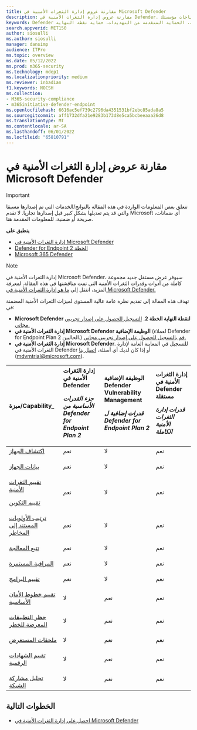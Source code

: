 ```yaml
---
title: مقارنة عروض إدارة الثغرات الأمنية في Microsoft Defender
description: مقارنة عروض إدارة الثغرات الأمنية في Defender. تعرف على الاختلافات بين الخطط وحدد الخطة التي تناسب احتياجات مؤسستك.
keywords: Defender لنقطة النهاية، الحماية المتقدمة من التهديدات، حماية نقطة النهاية
search.appverid: MET150
author: siosulli
ms.author: siosulli
manager: dansimp
audience: ITPro
ms.topic: overview
ms.date: 05/12/2022
ms.prod: m365-security
ms.technology: mdep1
ms.localizationpriority: medium
ms.reviewer: inbadian
f1.keywords: NOCSH
ms.collection:
- M365-security-compliance
- m365initiative-defender-endpoint
ms.openlocfilehash: 6616ac5ef739c2796da4351531bf2ebc85ada8a5
ms.sourcegitcommit: aff1732dfa21e9283b173d8e5ca5bcbeeaaa26d8
ms.translationtype: MT
ms.contentlocale: ar-SA
ms.lasthandoff: 06/01/2022
ms.locfileid: "65810791"
---
```

# <a name="compare-microsoft-defender-vulnerability-management-offerings"></a>مقارنة عروض إدارة الثغرات الأمنية في Microsoft Defender

> [!IMPORTANT]
> تتعلق بعض المعلومات الواردة في هذه المقالة بالنواتج/الخدمات التي تم إصدارها مسبقا والتي قد يتم تعديلها بشكل كبير قبل إصدارها تجاريا. لا تقدم Microsoft أي ضمانات، صريحة أو ضمنية، للمعلومات المقدمة هنا.

**ينطبق على**

- [إدارة الثغرات الأمنية في Microsoft Defender](index.yml)
- [Defender for Endpoint الخطة 2](https://go.microsoft.com/fwlink/p/?linkid=2154037)
- [Microsoft 365 Defender](https://go.microsoft.com/fwlink/?linkid=2118804)

> [!NOTE]
> إدارة الثغرات الأمنية في Microsoft Defender، سيوفر عرض مستقل جديد مجموعة كاملة من أدوات وقدرات الثغرات الأمنية التي تمت مناقشتها في هذه المقالة. لمعرفة المزيد، انتقل إلى [ما هو إدارة الثغرات الأمنية في Microsoft Defender.](defender-vulnerability-management.md)

تهدف هذه المقالة إلى تقديم نظرة عامة عالية المستوى لميزات الثغرات الأمنية المضمنة في:

- **Microsoft Defender لنقطة النهاية الخطة 2**. [التسجيل للحصول على إصدار تجريبي مجاني.](https://signup.microsoft.com/create-account/signup?products=7f379fee-c4f9-4278-b0a1-e4c8c2fcdf7e&ru=https:%2F%2Faka.ms%2FMDEp2OpenTrial)
- **إدارة الثغرات الأمنية في Microsoft Defender الوظيفة الإضافية** (لعملاء Defender for Endpoint Plan 2 الحاليين.) [قم بالتسجيل للحصول على إصدار تجريبي مجاني.](https://signup.microsoft.com/get-started/signup?products=5908ecaa-b8a7-4a04-b6c0-d44fd934b6f2)
- **إدارة الثغرات الأمنية في Microsoft Defender**. للتسجيل في المعاينة العامة لإدارة الثغرات الأمنية في Defender أو إذا كان لديك أي أسئلة، [اتصل بنا](mailto:mdvmtrial@microsoft.com) (mdvmtrial@microsoft.com).


|ميزة/Capability_| إدارة الثغرات الأمنية في Defender <p> _جزء القدرات الأساسية من Defender for Endpoint Plan 2_| الوظيفة الإضافية Defender Vulnerability Management <p> _قدرات إضافية ل Defender for Endpoint Plan 2_| إدارة الثغرات الأمنية في Defender مستقلة <p> _قدرات إدارة الثغرات الأمنية الكاملة_|
|:---|:---|:---|:---|
[اكتشاف الجهاز](../defender-endpoint/device-discovery.md) <p> |نعم <p>| لا <p>|نعم <p>|
[بيانات الجهاز](../defender-endpoint/machines-view-overview.md) <p> |نعم <p>| لا <p>|نعم <p>|
[تقييم الثغرات الأمنية](tvm-weaknesses.md) <p> [تقييم التكوين](tvm-microsoft-secure-score-devices.md) <p> |نعم <p>| لا <p>|نعم <p>|
[ترتيب الأولويات المستند إلى المخاطر](tvm-security-recommendation.md) <p> |نعم <p>| لا <p>|نعم <p>|
[تتبع المعالجة](tvm-remediation.md) <p> |نعم <p>| لا <p>|نعم <p>|
[المراقبة المستمرة](../defender-endpoint/configure-vulnerability-email-notifications.md) <p> |نعم <p>| لا <p>|نعم <p>|
[تقييم البرامج](tvm-software-inventory.md) <p> |نعم <p>| لا <p>|نعم <p>|
[تقييم خطوط الأمان الأساسية](tvm-security-baselines.md) <p> |لا <p>| نعم <p>|نعم <p>|
[حظر التطبيقات المعرضة للخطر](tvm-block-vuln-apps.md) <p> |لا <p>| نعم <p>|نعم <p>|
[ملحقات المستعرض](tvm-browser-extensions.md) <p> |لا <p>| نعم <p>|نعم <p>|
[تقييم الشهادات الرقمية](tvm-certificate-inventory.md) <p> |لا <p>| نعم <p>|نعم <p>|
[تحليل مشاركة الشبكة](tvm-network-share-assessment.md) |لا <p>| نعم <p>|نعم <p>|

## <a name="next-steps"></a>الخطوات التالية

- [احصل على إدارة الثغرات الأمنية في Microsoft Defender](get-defender-vulnerability-management.md)
